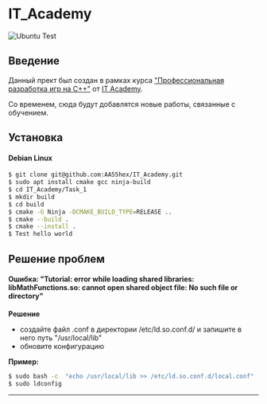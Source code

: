 # IT_Academy
![Ubuntu Test](https://github.com/AA55hex/IT_Academy/workflows/Build-Test-Install/badge.svg?branch=master)
## Введение
Данный прект был создан в рамках курса ["Профессиональная разработка игр на C++"](https://www.it-academy.by/course/c-game-developer/game-developer/ "Course") от [IT Academy](https://www.it-academy.by/ "IT Academy").

Со временем, сюда будут добавлятся новые работы, связанные с обучением.

## Установка
#### **Debian Linux**
```bash
$ git clone git@github.com:AA55hex/IT_Academy.git
$ sudo apt install cmake gcc ninja-build
$ cd IT_Academy/Task_1 
$ mkdir build
$ cd build
$ cmake -G Ninja -DCMAKE_BUILD_TYPE=RELEASE ..
$ cmake --build .
$ cmake --install .
$ Test hello world
```
## Решение проблем
#### Ошибка: "Tutorial: error while loading shared libraries: libMathFunctions.so: cannot open shared object file: No such file or directory"

**Решение**
- создайте файл .conf в директории /etc/ld.so.conf.d/ и запишите в него путь "/usr/local/lib"
- обновите конфигурацию

**Пример:**
```bash
$ sudo bash -c  "echo /usr/local/lib >> /etc/ld.so.conf.d/local.conf"
$ sudo ldconfig
```
---
